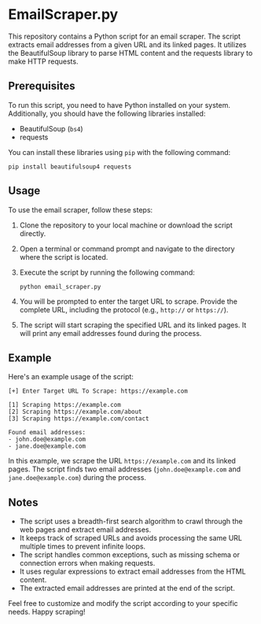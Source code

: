 # EmailScraper.py

This repository contains a Python script for an email scraper. The script extracts email addresses from a given URL and its linked pages. It utilizes the BeautifulSoup library to parse HTML content and the requests library to make HTTP requests.

## Prerequisites

To run this script, you need to have Python installed on your system. Additionally, you should have the following libraries installed:

- BeautifulSoup (`bs4`)
- requests

You can install these libraries using `pip` with the following command:

```
pip install beautifulsoup4 requests
```

## Usage

To use the email scraper, follow these steps:

1. Clone the repository to your local machine or download the script directly.
2. Open a terminal or command prompt and navigate to the directory where the script is located.
3. Execute the script by running the following command:

   ```
   python email_scraper.py
   ```

4. You will be prompted to enter the target URL to scrape. Provide the complete URL, including the protocol (e.g., `http://` or `https://`).

5. The script will start scraping the specified URL and its linked pages. It will print any email addresses found during the process.

## Example

Here's an example usage of the script:

```
[+] Enter Target URL To Scrape: https://example.com

[1] Scraping https://example.com
[2] Scraping https://example.com/about
[3] Scraping https://example.com/contact

Found email addresses:
- john.doe@example.com
- jane.doe@example.com
```

In this example, we scrape the URL `https://example.com` and its linked pages. The script finds two email addresses (`john.doe@example.com` and `jane.doe@example.com`) during the process.

## Notes

- The script uses a breadth-first search algorithm to crawl through the web pages and extract email addresses.
- It keeps track of scraped URLs and avoids processing the same URL multiple times to prevent infinite loops.
- The script handles common exceptions, such as missing schema or connection errors when making requests.
- It uses regular expressions to extract email addresses from the HTML content.
- The extracted email addresses are printed at the end of the script.

Feel free to customize and modify the script according to your specific needs. Happy scraping!
